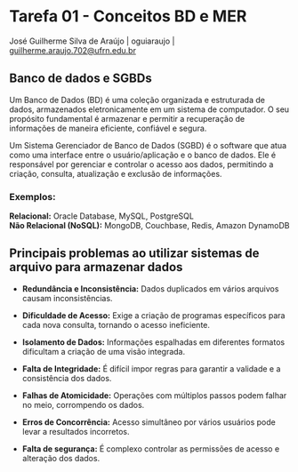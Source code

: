 # Tarefa 01 - Conceitos BD e MER
José Guilherme Silva de Araújo | oguiaraujo | guilherme.araujo.702@ufrn.edu.br

## Banco de dados e SGBDs
Um Banco de Dados (BD) é uma coleção organizada e estruturada de dados, armazenados eletronicamente em um sistema de
computador. O seu propósito fundamental é armazenar e permitir a recuperação de informações de maneira eficiente,
confiável e segura.

Um Sistema Gerenciador de Banco de Dados (SGBD) é o software que atua como uma interface entre o usuário/aplicação e o
banco de dados. Ele é responsável por gerenciar e controlar o acesso aos dados, permitindo a criação, consulta,
atualização e exclusão de informações.

### Exemplos:
**Relacional:** 	Oracle Database, MySQL, PostgreSQL  
**Não Relacional (NoSQL):** MongoDB, Couchbase, Redis, Amazon DynamoDB

## Principais problemas ao utilizar sistemas de arquivo para armazenar dados
* **Redundância e Inconsistência:** Dados duplicados em vários arquivos causam inconsistências.

* **Dificuldade de Acesso:** Exige a criação de programas específicos para cada nova consulta, tornando o acesso
ineficiente.

* **Isolamento de Dados:** Informações espalhadas em diferentes formatos dificultam a criação de uma visão integrada.

* **Falta de Integridade:** É difícil impor regras para garantir a validade e a consistência dos dados.

* **Falhas de Atomicidade:** Operações com múltiplos passos podem falhar no meio, corrompendo os dados.

* **Erros de Concorrência:** Acesso simultâneo por vários usuários pode levar a resultados incorretos.

* **Falta de segurança:** É complexo controlar as permissões de acesso e alteração dos dados.